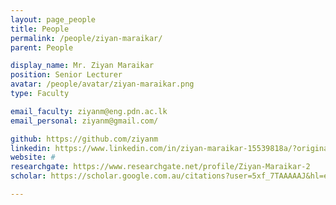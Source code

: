 ```yaml
---
layout: page_people
title: People
permalink: /people/ziyan-maraikar/
parent: People

display_name: Mr. Ziyan Maraikar
position: Senior Lecturer
avatar: /people/avatar/ziyan-maraikar.png
type: Faculty

email_faculty: ziyanm@eng.pdn.ac.lk
email_personal: ziyanm@gmail.com/

github: https://github.com/ziyanm
linkedin: https://www.linkedin.com/in/ziyan-maraikar-15539818a/?originalSubdomain=de
website: #
researchgate: https://www.researchgate.net/profile/Ziyan-Maraikar-2
scholar: https://scholar.google.com.au/citations?user=5xf_7TAAAAAJ&hl=en

---
```

